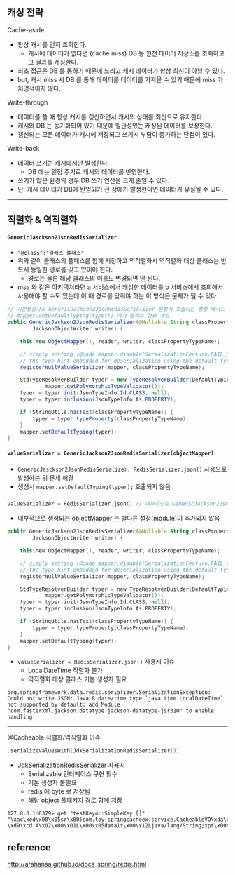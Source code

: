 
## 캐싱 전략
Cache-aside
- 항상 캐시를 먼저 조회한다.
  - 캐시에 데이터가 없다면 (cache miss) DB 등 원천 데이터 저장소를 조회하고 그 결과를 캐싱한다.
- 최초 접근은 DB 를 통하기 때문에 느리고 캐시 데이터가 항상 최신이 아닐 수 있다.
- but, 캐시 miss 시 DB 를 통해 데이터를 데이터를 가져올 수 있기 때문에 miss 가 치명적이지 않다.

Write-through
- 데이터를 쓸 때 항상 캐시를 갱신하면서 캐시의 상태를 최신으로 유지한다.
- 캐시와 DB 는 동기화되어 있기 때문에 일관성있는 캐싱된 데이터를 보장한다.
- 갱신되는 모든 데이터가 캐시에 저장되고 쓰기시 부담이 증가하는 단점이 있다.

Write-back
- 데이터 쓰기는 캐시에서만 발생한다.
  - DB 에는 일정 주기로 캐시의 데이터를 반영한다.
- 쓰기가 많은 환경의 경우 DB 쓰기 연산을 크게 줄일 수 있다.
- 단, 캐시 데이터가 DB에 반영되기 전 장애가 발생한다면 데이터가 유실될 수 있다.

---

## 직렬화 & 역직렬화

#### `GenericJasckson2JsonRedisSerializer`
- `"@class":"클래스 풀패스"`
- 위와 같이 클래스의 풀패스를 함께 저장하고 역직렬화시 역직렬화 대상 클래스는 반드시 동일한 경로를 갖고 있어야 한다.
  - 경로는 물론 해당 클래스의 이름도 변경되면 안 된다.
- msa 와 같은 아키텍처라면 a 서비스에서 캐싱한 데이터를 b 서비스에서 조회해서 사용해야 할 수도 있는데 이 때 경로를 맞춰야 하는 이 방식은 문제가 될 수 있다.
```java
// 기본생성자로 GenericJackson2JsonRedisSerializer 생성시 호출되는 생성 메서드
// mapper.setDefaultTyping(typer); 에서 클래스 정보 세팅
public GenericJackson2JsonRedisSerializer(@Nullable String classPropertyTypeName, JacksonObjectReader reader,
        JacksonObjectWriter writer) {

    this(new ObjectMapper(), reader, writer, classPropertyTypeName);

    // simply setting {@code mapper.disable(SerializationFeature.FAIL_ON_EMPTY_BEANS)} does not help here since we need
    // the type hint embedded for deserialization using the default typing feature.
    registerNullValueSerializer(mapper, classPropertyTypeName);

    StdTypeResolverBuilder typer = new TypeResolverBuilder(DefaultTyping.EVERYTHING,
            mapper.getPolymorphicTypeValidator());
    typer = typer.init(JsonTypeInfo.Id.CLASS, null);
    typer = typer.inclusion(JsonTypeInfo.As.PROPERTY);

    if (StringUtils.hasText(classPropertyTypeName)) {
        typer = typer.typeProperty(classPropertyTypeName);
    }
    mapper.setDefaultTyping(typer);
}
```

#### `valueSerializer = GenericJackson2JsonRedisSerializer(objectMapper)`
- `GenericJasckson2JsonRedisSerializer, RedisSerializer.json()` 사용으로 발생하는 위 문제 해결
- 생성시 `mapper.setDefaultTyping(typer);` 호출되지 않음

###
```kotlin
valueSerializer = RedisSerializer.json() // 내부적으로 GenericJackson2JsonRedisSerializer-objectMapper 사용
```
- 내부적으로 생성되는 objectMapper 는 별다른 설정(module)이 추가되지 않음
```kotlin
public GenericJackson2JsonRedisSerializer(@Nullable String classPropertyTypeName, JacksonObjectReader reader,
        JacksonObjectWriter writer) {

    this(new ObjectMapper(), reader, writer, classPropertyTypeName);

    // simply setting {@code mapper.disable(SerializationFeature.FAIL_ON_EMPTY_BEANS)} does not help here since we need
    // the type hint embedded for deserialization using the default typing feature.
    registerNullValueSerializer(mapper, classPropertyTypeName);

    StdTypeResolverBuilder typer = new TypeResolverBuilder(DefaultTyping.EVERYTHING,
            mapper.getPolymorphicTypeValidator());
    typer = typer.init(JsonTypeInfo.Id.CLASS, null);
    typer = typer.inclusion(JsonTypeInfo.As.PROPERTY);

    if (StringUtils.hasText(classPropertyTypeName)) {
        typer = typer.typeProperty(classPropertyTypeName);
    }
    mapper.setDefaultTyping(typer);
}
```
- `valueSerializer = RedisSerializer.json()` 사용시 이슈
  - LocalDateTime 직렬화 불가
  - 역직렬화 대상 클래스 기본 생성자 필요
```
org.springframework.data.redis.serializer.SerializationException: Could not write JSON: Java 8 date/time type `java.time.LocalDateTime` not supported by default: add Module "com.fasterxml.jackson.datatype:jackson-datatype-jsr310" to enable handling
```

---

@Cacheable 직렬화/역직렬화 이슈

```kotlin
.serializeValuesWith(JdkSerializationRedisSerializer())
```
- JdkSerializationRedisSerializer 사용시
  - Serializable 인터페이스 구현 필수
  - 기본 생성자 불필요
  - redis 에 byte 로 저장됨
  - 해당 object 풀패키지 경로 함께 저장
```
127.0.0.1:6379> get "testKey4::SimpleKey []"
"\xac\xed\x00\x05sr\x00)com.toy.springcacheex.service.CacheableVO\xda\xcaa \xd9\xcd!A\x02\x00\x01L\x00\x05data1t\x00\x12Ljava/lang/String;xpt\x00\x05data1"
```




## reference
http://arahansa.github.io/docs_spring/redis.html